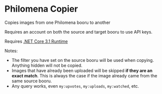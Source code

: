 # Philomena Copier
Copies images from one Philomena booru to another

Requires an account on both the source and target booru to use API keys.

Requires [.NET Core 3.1 Runtime](https://dotnet.microsoft.com/download/dotnet-core/3.1)

Notes:

- The filter you have set on the source booru will be used when copying. Anything hidden will not be copied.
- Images that have already been uploaded will be skipped **if they are an exact match**. This is always the case if the image already came from the same source booru.
- Any query works, even `my:upvotes`, `my:uploads`, `my:watched`, etc.
